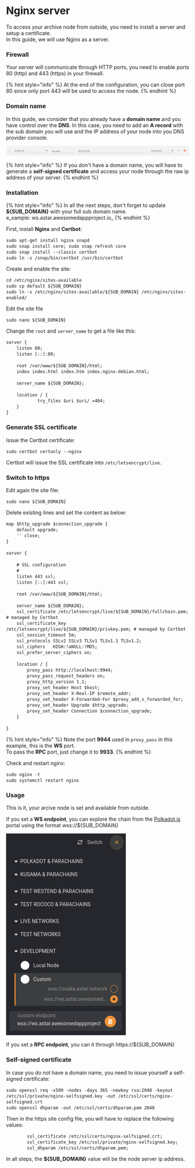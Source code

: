 # Nginx server

To access your archive node from outside, you need to install a server and setup a certificate.\
In this guide, we will use Nginx as a server.

### Firewall

Your server will communicate through HTTP ports, you need to enable ports 80 (http) and 443 (https) in your firewall.

{% hint style="info" %}
At the end of the configuration, you can close port 80 since only port 443 will be used to access the node.
{% endhint %}

### Domain name

In this guide, we consider that you already have a **domain name** and you have control over the **DNS**. In this case, you need to add an **A record** with the sub domain you will use and the IP address of your node into you DNS provider console.

![Example of DNS A Record](<../../.gitbook/assets/image (121) (1) (1) (1).png>)

{% hint style="info" %}
If you don't have a domain name, you will have to generate a **self-signed certificate** and access your node through the raw ip address of your server.
{% endhint %}

### Installation

{% hint style="info" %}
In all the next steps, don't forget to update **${SUB\_DOMAIN}** with your full sub domain name. \
e_xample: ws.astar.awesomedappproject.io_
{% endhint %}

First, install **Nginx** and **Certbot**:

```
sudo apt-get install nginx snapd
sudo snap install core; sudo snap refresh core
sudo snap install --classic certbot
sudo ln -s /snap/bin/certbot /usr/bin/certbot
```

Create and enable the site:

```
cd /etc/nginx/sites-available
sudo cp default ${SUB_DOMAIN}
sudo ln -s /etc/nginx/sites-available/${SUB_DOMAIN} /etc/nginx/sites-enabled/
```

Edit the site file

```
sudo nano ${SUB_DOMAIN}
```

Change the `root` and `server_name` to get a file like this:

```
server {
    listen 80;
    listen [::]:80;

    root /var/www/${SUB_DOMAIN}/html;
    index index.html index.htm index.nginx-debian.html;

    server_name ${SUB_DOMAIN};

    location / {
            try_files $uri $uri/ =404;
    }
}
```

### Generate SSL certificate

Issue the Certbot certificate:

```
sudo certbot certonly --nginx
```

Certbot will issue the SSL certificate into `/etc/letsencrypt/live`.

### Switch to https

Edit again the site file:

```
sudo nano ${SUB_DOMAIN}
```

Delete existing lines and set the content as below:

```
map $http_upgrade $connection_upgrade {
    default upgrade;
    '' close;
}

server {

    # SSL configuration
    #
    listen 443 ssl;
    listen [::]:443 ssl;

    root /var/www/${SUB_DOMAIN}/html;

    server_name ${SUB_DOMAIN};
    ssl_certificate /etc/letsencrypt/live/${SUB_DOMAIN}/fullchain.pem; # managed by Certbot
    ssl_certificate_key /etc/letsencrypt/live/${SUB_DOMAIN}/privkey.pem; # managed by Certbot
    ssl_session_timeout 5m;
    ssl_protocols SSLv2 SSLv3 TLSv1 TLSv1.1 TLSv1.2;
    ssl_ciphers   HIGH:!aNULL:!MD5;
    ssl_prefer_server_ciphers on;

    location / {
        proxy_pass http://localhost:9944;
        proxy_pass_request_headers on;
        proxy_http_version 1.1;
        proxy_set_header Host $host;
        proxy_set_header X-Real-IP $remote_addr;
        proxy_set_header X-Forwarded-For $proxy_add_x_forwarded_for;
        proxy_set_header Upgrade $http_upgrade;
        proxy_set_header Connection $connection_upgrade;
    }

}

```

{% hint style="info" %}
Note the port **9944** used in `proxy_pass` in this example, this is the **WS** port.\
To pass the **RPC** port, just change it to **9933**.
{% endhint %}

Check and restart nginx:

```
sudo nginx -t
sudo systemctl restart nginx
```

### Usage

This is it, your arcive node is set and available from outside.

If you set a **WS endpoint**, you can explore the chain from the [Polkadot.js](https://polkadot.js.org/apps) portal using the format wss://${SUB\_DOMAIN}

![](<../../.gitbook/assets/image (132) (1).png>)

If you set a **RPC endpoint**, you can it through https://${SUB\_DOMAIN}

### Self-signed certificate

In case you do not have a domain name, you need to issue yourself a self-signed certificate:

```
sudo openssl req -x509 -nodes -days 365 -newkey rsa:2048 -keyout /etc/ssl/private/nginx-selfsigned.key -out /etc/ssl/certs/nginx-selfsigned.crt
sudo openssl dhparam -out /etc/ssl/certs/dhparam.pem 2048
```

Then in the https site config file, you will have to replace the following values:

```
        ssl_certificate /etc/ssl/certs/nginx-selfsigned.crt;
        ssl_certificate_key /etc/ssl/private/nginx-selfsigned.key;
        ssl_dhparam /etc/ssl/certs/dhparam.pem;
```

In all steps, the **${SUB\_DOMAIN}** value will be the node server ip address.
